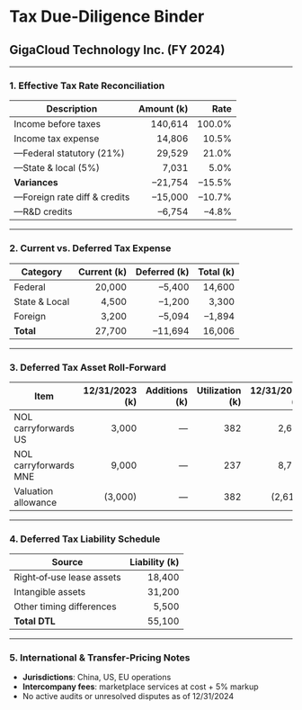 # Tax Due‑Diligence Binder  
## GigaCloud Technology Inc. (FY 2024)

---

### 1. Effective Tax Rate Reconciliation
| Description                  | Amount (k)   | Rate    |
|------------------------------|-------------:|--------:|
| Income before taxes          | 140,614      | 100.0%  |
| Income tax expense           | 14,806       | 10.5%   |
| —Federal statutory (21%)     | 29,529       | 21.0%   |
| —State & local (5%)          | 7,031        | 5.0%    |
| **Variances**                | –21,754      | –15.5%  |
| —Foreign rate diff & credits | –15,000      | –10.7%  |
| —R&D credits                 | –6,754       | –4.8%   |

---

### 2. Current vs. Deferred Tax Expense
| Category            | Current (k) | Deferred (k) | Total (k) |
|---------------------|------------:|-------------:|----------:|
| Federal             | 20,000      | –5,400       | 14,600     |
| State & Local       | 4,500       | –1,200       | 3,300      |
| Foreign             | 3,200       | –5,094       | –1,894     |
| **Total**           | 27,700      | –11,694      | 16,006     |  

---

### 3. Deferred Tax Asset Roll‑Forward
| Item                   | 12/31/2023 (k) | Additions (k) | Utilization (k) | 12/31/2024 (k) |
|------------------------|---------------:|-------------:|---------------:|---------------:|
| NOL carryforwards US   | 3,000          | —            | 382            | 2,618           |
| NOL carryforwards MNE  | 9,000          | —            | 237            | 8,763           |
| Valuation allowance    | (3,000)        | —            | 382            | (2,618)         |

---

### 4. Deferred Tax Liability Schedule
| Source                       | Liability (k) |
|------------------------------|--------------:|
| Right‑of‑use lease assets    | 18,400        |
| Intangible assets            | 31,200        |
| Other timing differences     | 5,500         |
| **Total DTL**                | 55,100        |

---

### 5. International & Transfer‑Pricing Notes
- **Jurisdictions**: China, US, EU operations  
- **Intercompany fees**: marketplace services at cost + 5% markup  
- No active audits or unresolved disputes as of 12/31/2024  
